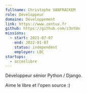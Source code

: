 ```yaml
---
fullname: Christophe VANFRACKEM
role: Développeur
domaine: Développement
link: https://www.zentux.fr
github: https://github.com/z3ntUx
missions:
  - start: 2021-07-07
    end: 2022-01-07
    status: independent
    employer: LBC
startups:
  - acceslibre
---
```


Développeur sénior Python / Django. 

Aime le libre et l'open source :)
